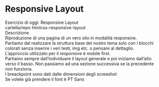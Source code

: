 Responsive Layout
===
Esercizio di oggi: Responsive Layout  
cartella/repo htmlcss-responsive-layout  
Descrizione  
Riproduzione di una pagina di un vero sito in modalità responsive.  
Partiamo dal realizzare la struttura base del nostro tema solo con i blocchi colorati senza inserire i veri testi, img etc. o pensare al dettaglio.  
L’approccio utilizzato per il responsive è mobile first.  
Partiamo sempre dall’individuare il layout generale e poi iniziamo dall’alto verso il basso. Non passiamo ad una sezione successiva se la precedente non funziona.  
I breackpoint sono dati dalle dimensioni degli screeshot  
Se volete già prendere il font è  PT Sans  